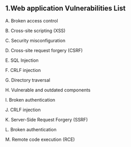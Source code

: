 <b><h2>1.Web application Vulnerabilities List</b></h2>

A. Broken access control

B. Cross-site scripting (XSS)

C. Security misconfiguration

D. Cross-site request forgery (CSRF)

E. SQL Injection

F. CRLF injection

G. Directory traversal

H. Vulnerable and outdated components

I. Broken authentication

J. CRLF injection

K. Server-Side Request Forgery (SSRF)

L. Broken authentication

M. Remote code execution (RCE)
